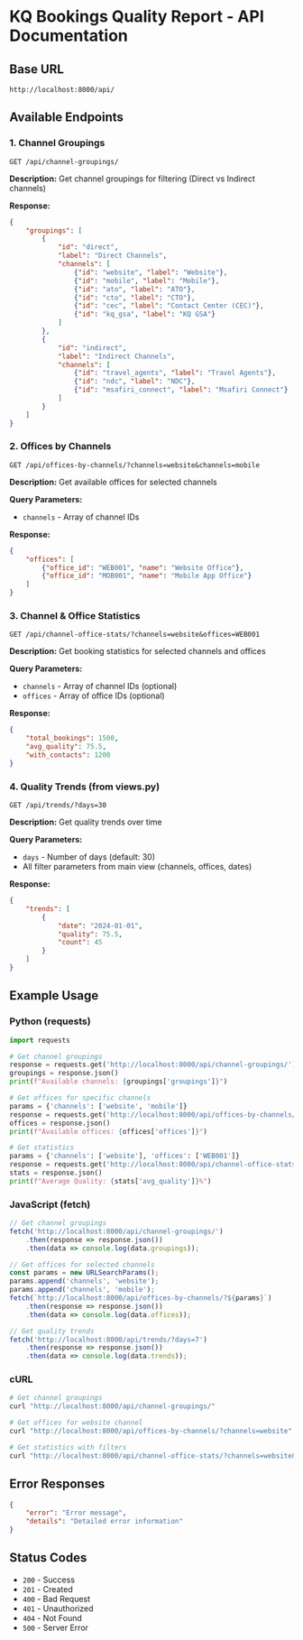 # KQ Bookings Quality Report - API Documentation

## Base URL
```
http://localhost:8000/api/
```

## Available Endpoints

### 1. Channel Groupings
```http
GET /api/channel-groupings/
```
**Description:** Get channel groupings for filtering (Direct vs Indirect channels)

**Response:**
```json
{
    "groupings": [
        {
            "id": "direct",
            "label": "Direct Channels",
            "channels": [
                {"id": "website", "label": "Website"},
                {"id": "mobile", "label": "Mobile"},
                {"id": "ato", "label": "ATO"},
                {"id": "cto", "label": "CTO"},
                {"id": "cec", "label": "Contact Center (CEC)"},
                {"id": "kq_gsa", "label": "KQ GSA"}
            ]
        },
        {
            "id": "indirect",
            "label": "Indirect Channels",
            "channels": [
                {"id": "travel_agents", "label": "Travel Agents"},
                {"id": "ndc", "label": "NDC"},
                {"id": "msafiri_connect", "label": "Msafiri Connect"}
            ]
        }
    ]
}
```

### 2. Offices by Channels
```http
GET /api/offices-by-channels/?channels=website&channels=mobile
```
**Description:** Get available offices for selected channels

**Query Parameters:**
- `channels` - Array of channel IDs

**Response:**
```json
{
    "offices": [
        {"office_id": "WEB001", "name": "Website Office"},
        {"office_id": "MOB001", "name": "Mobile App Office"}
    ]
}
```

### 3. Channel & Office Statistics
```http
GET /api/channel-office-stats/?channels=website&offices=WEB001
```
**Description:** Get booking statistics for selected channels and offices

**Query Parameters:**
- `channels` - Array of channel IDs (optional)
- `offices` - Array of office IDs (optional)

**Response:**
```json
{
    "total_bookings": 1500,
    "avg_quality": 75.5,
    "with_contacts": 1200
}
```

### 4. Quality Trends (from views.py)
```http
GET /api/trends/?days=30
```
**Description:** Get quality trends over time

**Query Parameters:**
- `days` - Number of days (default: 30)
- All filter parameters from main view (channels, offices, dates)

**Response:**
```json
{
    "trends": [
        {
            "date": "2024-01-01",
            "quality": 75.5,
            "count": 45
        }
    ]
}
```

## Example Usage

### Python (requests)
```python
import requests

# Get channel groupings
response = requests.get('http://localhost:8000/api/channel-groupings/')
groupings = response.json()
print(f"Available channels: {groupings['groupings']}")

# Get offices for specific channels
params = {'channels': ['website', 'mobile']}
response = requests.get('http://localhost:8000/api/offices-by-channels/', params=params)
offices = response.json()
print(f"Available offices: {offices['offices']}")

# Get statistics
params = {'channels': ['website'], 'offices': ['WEB001']}
response = requests.get('http://localhost:8000/api/channel-office-stats/', params=params)
stats = response.json()
print(f"Average Quality: {stats['avg_quality']}%")
```

### JavaScript (fetch)
```javascript
// Get channel groupings
fetch('http://localhost:8000/api/channel-groupings/')
    .then(response => response.json())
    .then(data => console.log(data.groupings));

// Get offices for selected channels
const params = new URLSearchParams();
params.append('channels', 'website');
params.append('channels', 'mobile');
fetch(`http://localhost:8000/api/offices-by-channels/?${params}`)
    .then(response => response.json())
    .then(data => console.log(data.offices));

// Get quality trends
fetch('http://localhost:8000/api/trends/?days=7')
    .then(response => response.json())
    .then(data => console.log(data.trends));
```

### cURL
```bash
# Get channel groupings
curl "http://localhost:8000/api/channel-groupings/"

# Get offices for website channel
curl "http://localhost:8000/api/offices-by-channels/?channels=website"

# Get statistics with filters
curl "http://localhost:8000/api/channel-office-stats/?channels=website&offices=WEB001"
```

## Error Responses
```json
{
    "error": "Error message",
    "details": "Detailed error information"
}
```

## Status Codes
- `200` - Success
- `201` - Created
- `400` - Bad Request
- `401` - Unauthorized
- `404` - Not Found
- `500` - Server Error